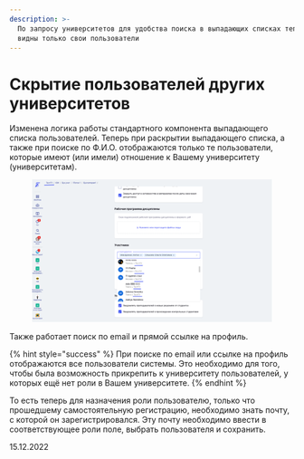 ```yaml
---
description: >-
  По запросу университетов для удобства поиска в выпадающих списках теперь будут
  видны только свои пользователи
---
```


# Скрытие пользователей других университетов

Изменена логика работы стандартного компонента выпадающего списка пользователей. Теперь при раскрытии выпадающего списка, а также при поиске по Ф.И.О. отображаются только те пользователи, которые имеют (или имели) отношение к Вашему университету (университетам).&#x20;

<figure><img src="../../.gitbook/assets/image (342).png" alt=""><figcaption></figcaption></figure>

Также работает поиск по email и прямой ссылке на профиль.&#x20;

{% hint style="success" %}
При поиске по email или ссылке на профиль отображаются все пользователи системы. Это необходимо для того, чтобы была возможность прикрепить к университету пользователей, у которых ещё нет роли в Вашем университете.&#x20;
{% endhint %}

То есть теперь для назначения роли пользователю, только что прошедшему самостоятельную регистрацию, необходимо знать почту, с которой он зарегистрировался. Эту почту необходимо ввести в  соответствующее роли поле, выбрать пользователя и сохранить.

15.12.2022
